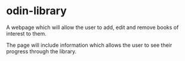 # odin-library

A webpage which will allow the user to add, edit and remove books of interest to them.

The page will include information which allows the user to see their progress through the library.